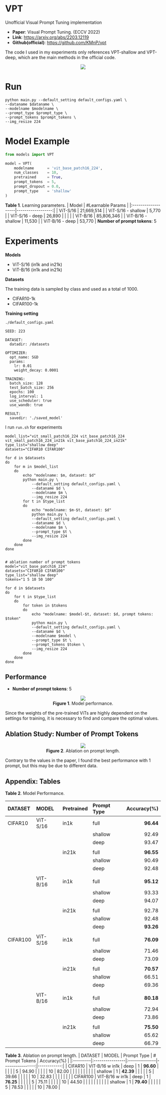 # VPT
Unofficial Visual Prompt Tuning implementation

- **Paper**: Visual Prompt Tuning. (ECCV 2022)
- **Link**: https://arxiv.org/abs/2203.12119
- **Github(official)**: https://github.com/KMnP/vpt

The code I used in my experiments only references VPT-shallow and VPT-deep, which are the main methods in the official code.

<p align="center">
  <img src="https://github.com/TooTouch/VPT/assets/37654013/84cafb9f-e579-4747-87e3-6b4405d1f7fd">
</p> 

# Run

```shell
python main.py --default_setting default_configs.yaml \
--dataname $dataname \
--modelname $modelname \
--prompt_type $prompt_type \
--prompt_tokens $prompt_tokens \
--img_resize 224
```

# Model Example

```python
from models import VPT

model = VPT(
    modelname      = 'vit_base_patch16_224',
    num_classes    = 10,
    pretrained     = True,
    prompt_tokens  = 5,
    prompt_dropout = 0.0,
    prompt_type    = 'shallow'
)
```


**Table 1**. Learning parameters.
| Model              | #Learnable Params |
|:-------------------|------------------:|
| ViT-S/16           |        21,669,514 |
| ViT-S/16 - shallow |             5,770 |
| ViT-S/16 - deep    |            26,890 |
|                    |                   |
| ViT-B/16           |        85,806,346 |
| ViT-B/16 - shallow |            11,530 |
| ViT-B/16 - deep    |            53,770 |
**Number of prompt tokens**: 5


# Experiments

**Models**

- ViT-S/16 (in1k and in21k)
- ViT-B/16 (in1k and in21k)

**Datasets**

The training data is sampled by class and used as a total of 1000.

- CIFAR10-1k
- CIFAR100-1k

**Training setting**

`./default_configs.yaml`

```shell
SEED: 223

DATASET:
  datadir: /datasets

OPTIMIZER:
  opt_name: SGD
  params:
    lr: 0.01
    weight_decay: 0.0001

TRAINING:
  batch_size: 128
  test_batch_size: 256
  epochs: 100
  log_interval: 1
  use_scheduler: true
  use_wandb: true

RESULT:
  savedir: './saved_model'
```


I run `run.sh` for experiments

```shell
model_list="vit_small_patch16_224 vit_base_patch16_224 vit_small_patch16_224_in21k vit_base_patch16_224_in21k"
type_list="shallow deep"
datasets="CIFAR10 CIFAR100"

for d in $datasets
do
    for m in $model_list
    do
        echo "modelname: $m, dataset: $d"
        python main.py \
            --default_setting default_configs.yaml \
            --dataname $d \
            --modelname $m \
            --img_resize 224
        for t in $type_list
        do
            echo "modelname: $m-$t, dataset: $d"
            python main.py \
            --default_setting default_configs.yaml \
            --dataname $d \
            --modelname $m \
            --prompt_type $t \
            --img_resize 224
        done
    done
done


# ablation number of prompt tokens
model="vit_base_patch16_224"
datasets="CIFAR10 CIFAR100"
type_list="shallow deep"
tokens="1 5 10 50 100"

for d in $datasets
do
    for t in $type_list
    do
        for token in $tokens
        do
            echo "modelname: $model-$t, dataset: $d, prompt tokens: $token"
            python main.py \
            --default_setting default_configs.yaml \
            --dataname $d \
            --modelname $model \
            --prompt_type $t \
            --prompt_tokens $token \
            --img_resize 224 
        done
    done
done
```




## Performance

- **Number of prompt tokens**: 5

<p align='center'>
    <img src="https://github.com/TooTouch/VPT/blob/main/assets/figure1.jpg?raw=true">
    <br><strong>Figure 1</strong>. Model performance.
</p>


Since the weights of the pre-trained ViTs are highly dependent on the settings for training, it is necessary to find and compare the optimal values.


## Ablation Study: Number of Prompt Tokens

<p align='center'>
    <img src="https://github.com/TooTouch/VPT/blob/main/assets/figure2.jpg?raw=true">
    <br><strong>Figure 2</strong>. Ablation on prompt length.
</p>


Contrary to the values in the paper, I found the best performance with 1 prompt, but this may be due to different data.



## Appendix: Tables


**Table 2**. Model Performance.

| DATASET  | MODEL    | Pretrained   | Prompt Type   | Accuracy(%) |
|:---------|:---------|:-------------|:--------------|------------:|
|  CIFAR10 | ViT-S/16 | in1k         | full          |   **96.44** |
|          |          |              | shallow       |       92.49 |
|          |          |              | deep          |       93.47 |
|          |          |              |               |             |
|          |          | in21k        | full          |   **96.55** |
|          |          |              | shallow       |       90.49 |
|          |          |              | deep          |       92.48 |
|          |          |              |               |             |
|          | VIT-B/16 | in1k         | full          |   **95.12** |
|          |          |              | shallow       |       93.33 |
|          |          |              | deep          |       94.07 |
|          |          |              |               |             |
|          |          | in21k        | full          |       92.78 |
|          |          |              | shallow       |       92.48 |
|          |          |              | deep          |   **93.26** |
|          |          |              |               |             |
| CIFAR100 | ViT-S/16 | in1k         | full          |   **76.09** |
|          |          |              | shallow       |       71.46 |
|          |          |              | deep          |       73.09 |
|          |          |              |               |             |
|          |          | in21k        | full          |   **70.57** |
|          |          |              | shallow       |       66.51 |
|          |          |              | deep          |       69.36 |
|          |          |              |               |             |
|          | VIT-B/16 | in1k         | full          |   **80.18** |
|          |          |              | shallow       |       72.94 |
|          |          |              | deep          |       73.86 |
|          |          |              |               |             |
|          |          | in21k        | full          |   **75.50** |
|          |          |              | shallow       |       65.62 |
|          |          |              | deep          |       66.79 |



**Table 3**. Ablation on prompt length.
| DATASET  | MODEL           | Prompt Type   | # Prompt Tokens | Accuracy(%) |
|:---------|:----------------|:--------------|----------------:|------------:|
| CIFAR10  | VIT-B/16 w in1k | deep          |               1 |   **96.60** |
|          |                 |               |               5 |       94.90 |
|          |                 |               |              10 |       82.00 |
|          |                 |               |                 |             |
|          |                 | shallow       |               1 |   **42.39** |
|          |                 |               |               5 |       39.66 |
|          |                 |               |              10 |       32.83 |
|          |                 |               |                 |             |
| CIFAR100 | VIT-B/16 w in1k | deep          |               1 |   **76.25** |
|          |                 |               |               5 |       75.11 |
|          |                 |               |              10 |       44.50 |
|          |                 |               |                 |             |
|          |                 | shallow       |               1 |   **79.40** |
|          |                 |               |               5 |       78.53 |
|          |                 |               |              10 |       78.00 |


